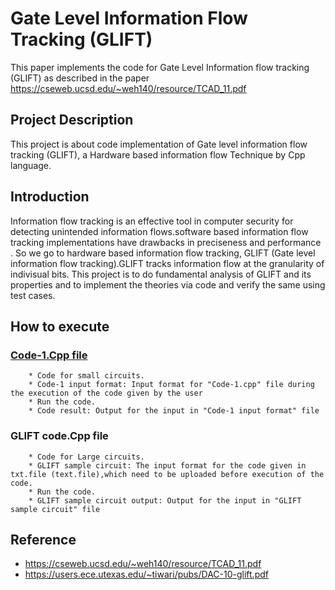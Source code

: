 
# Gate Level Information Flow Tracking (GLIFT)

This paper implements the code for Gate Level Information flow tracking (GLIFT) as described in the paper  https://cseweb.ucsd.edu/~weh140/resource/TCAD_11.pdf

## Project Description
This project is about code implementation of Gate level information flow tracking (GLIFT), a Hardware based information flow Technique by Cpp language.
   
## Introduction
Information flow tracking is an effective tool in computer security for detecting unintended information flows.software based information flow tracking 
implementations have drawbacks in preciseness and performance . So we go to hardware based information flow tracking, GLIFT (Gate level information flow tracking).GLIFT tracks information flow at the granularity of indivisual bits.
This project is to do fundamental analysis of GLIFT and its properties and to implement the theories via code and verify the same using test cases.

## How to execute

### [Code-1.Cpp file](https://github.com/amshunaik/Gate-Level-IFT/blob/main/Code-1.cpp)
        * Code for small circuits.
        * Code-1 input format: Input format for "Code-1.cpp" file during the execution of the code given by the user
        * Run the code.
        * Code result: Output for the input in "Code-1 input format" file
### GLIFT code.Cpp file
        * Code for Large circuits.
        * GLIFT sample circuit: The input format for the code given in txt.file (text.file),which need to be uploaded before execution of the code.
        * Run the code.
        * GLIFT sample circuit output: Output for the input in "GLIFT sample circuit" file
## Reference
* https://cseweb.ucsd.edu/~weh140/resource/TCAD_11.pdf
* https://users.ece.utexas.edu/~tiwari/pubs/DAC-10-glift.pdf

